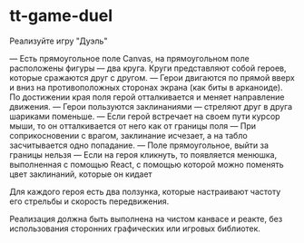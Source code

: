 # tt-game-duel

Реализуйте игру "Дуэль"

— Есть прямоугольное поле Canvas, на прямоугольном поле расположены фигуры — два круга. Круги представляют собой героев, которые сражаются друг с другом. 
— Герои двигаются по прямой вверх и вниз на противоположных сторонах экрана (как биты в арканоиде). По достижении края поля герой отталкивается и меняет направление движения. 
— Герои пользуются заклинаниями — стреляют друг в друга шариками поменьше. 
— Если герой встречает на своем пути курсор мыши, то он отталкивается от него как от границы поля
— При соприкосновении с врагом, заклинание исчезает, а на табло засчитывается одно попадание. 
— Поле прямоугольное, выйти за границы нельзя
— Если на героя кликнуть, то появляется менюшка, выполненная с помощью React, с помощью которой можно поменять цвет заклинаний, которые он кидает

Для каждого героя есть два ползунка, которые настраивают частоту его стрельбы и скорость передвижения.

Реализация должна быть выполнена на чистом канвасе и реакте, без использования сторонних графических или игровых библиотек.

